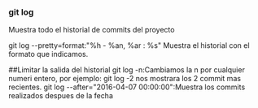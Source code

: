 ### git log
Muestra todo el historial de commits del proyecto

git log --pretty=format:"%h - %an, %ar : %s"
Muestra el historial con el formato que indicamos.

##Limitar la salida del historial
git log -n:Cambiamos la n por cualquier numeri entero, por ejemplo: git log -2 nos mostrara los 2 commit mas recientes.
git log --after="2016-04-07 00:00:00":Muestra los commits realizados despues de la fecha
